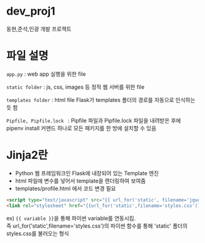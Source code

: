 # dev_proj1
동현,준석,인광 개발 프로젝트

# 파일 설명
```app.py``` : web app 실행을 위한 file

```static folder``` : js, css, images 등 정적 웹 서버를 위한 file

```templates folder``` : html file
Flask가 templates 폴더의 경로를 자동으로 인식하는 듯 함

```Pipfile, Pipfile.lock ``` : Pipfile 파일과 Pipfile.lock 파일을 내려받은 후에 pipenv install 커맨드 하나로 모든 패키지를 한 방에 설치할 수 있음

# Jinja2란
* Python 웹 프레임워크인 Flask에 내장되어 있는 Template 엔진
* html 파일에 변수를 넣어서 template을 렌더링하여 보여줌
* templates/profile.html 에서 코드 변경 필요

```html
<script type="text/javascript" src="{{ url_for('static', filename='jquery/jquery-3.5.1.min.js')}}"></script>
<link rel="stylesheet" href="{{url_for('static',filename='styles.css')}}">
```
ex) ```{{ variable }}```을 통해 파이썬 variable를 연동시킴. \
즉 url_for('static',filename='styles.css')의 파이썬 함수를 통해 'static' 폴더의 styles.css를 불러오는 형식